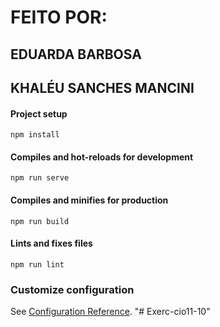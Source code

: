 # FEITO POR:
## EDUARDA BARBOSA
## KHALÉU SANCHES MANCINI



#### Project setup
```
npm install
```

#### Compiles and hot-reloads for development
```
npm run serve
```

#### Compiles and minifies for production
```
npm run build
```

#### Lints and fixes files
```
npm run lint
```

### Customize configuration
See [Configuration Reference](https://cli.vuejs.org/config/).
"# Exerc-cio11-10" 
